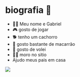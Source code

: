 # biografia 👋


- 🙅‍♂️ Meu nome e Gabriel
- 🎮 gosto de jogar
- 🐕 tenho um cachorro 
- 🍝 gosto bastante de macarrão 
- 🏐 gosto de volei
- 👨‍🌾 moro no sitio
- Ajudo meus pais em casa 

![](https://media.tenor.com/GmU85epf9D4AAAAC/pepe-nervous.gif)

